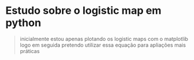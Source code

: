 <h1>Estudo sobre o logistic map em python</h1>
<p><blockquote>inicialmente estou apenas plotando os logistic maps com o matplotlib logo em seguida pretendo utilizar essa equação para 
apliações mais práticas</blockquote></p>
